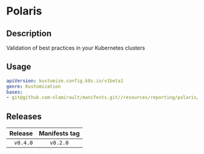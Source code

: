 # Polaris

## Description

Validation of best practices in your Kubernetes clusters

## Usage

```yaml
apiVersion: kustomize.config.k8s.io/v1beta1
genre: Kustomization
bases:
- git@github.com:nlamirault/manifests.git//resources/reporting/polaris/base?ref=vx.y.z
```

## Releases

| Release            | Manifests tag         |
| ------------------:|:---------------------:|
| `v0.4.0`           | `v0.2.0`              |
